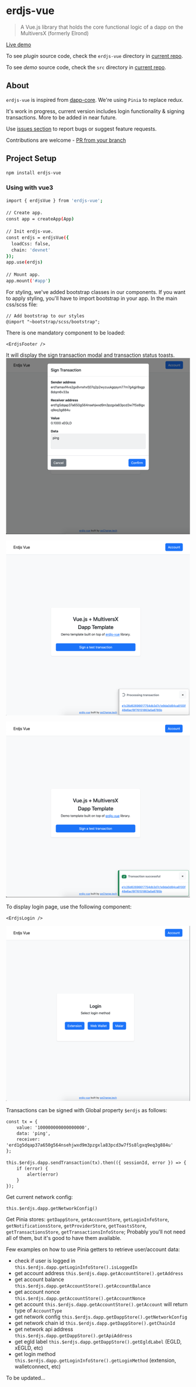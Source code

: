 # erdjs-vue

> A Vue.js library that holds the core functional logic of a dapp on the MultiversX (formerly Elrond)

[Live demo](https://erdjs-vue.gocharge.tech)

To see *plugin* source code, check the `erdjs-vue` directory in [current repo](https://github.com/gochargetech/erdjs-vue/tree/production/erdjs-vue).

To see *demo* source code, check the `src` directory in [current repo](https://github.com/gochargetech/erdjs-vue/tree/production/src).

## About
`erdjs-vue` is inspired from [dapp-core](https://github.com/ElrondNetwork/dapp-core/). 
We're using `Pinia` to replace redux.

It's work in progress, current version includes login functionality & signing transactions. More to be added in near future. 

Use [issues section](https://github.com/gochargetech/erdjs-vue/issues/new) to report bugs or suggest feature requests.

Contributions are welcome - [PR from your branch](https://github.com/gochargetech/erdjs-vue/compare)

## Project Setup

```sh
npm install erdjs-vue
```

### Using with vue3

```sh
import { erdjsVue } from 'erdjs-vue';

// Create app.
const app = createApp(App)

// Init erdjs-vue.
const erdjs = erdjsVue({
  loadCss: false,
  chain: 'devnet'
});
app.use(erdjs)

// Mount app.
app.mount('#app')
```
For styling, we've added bootstrap classes in our components. If you want to apply styling, you'll have to import bootstrap in your app. In the main css/scss file:
```
// Add bootstrap to our styles 
@import "~bootstrap/scss/bootstrap";
```


There is one mandatory component to be loaded:
```
<ErdjsFooter />
```
It will display the sign transaction modal and transaction status toasts.
![Tx Modal](https://github.com/gochargetech/erdjs-vue/blob/production/src/assets/screenshots/modal.png)

![Toast pending tx](https://github.com/gochargetech/erdjs-vue/blob/production/src/assets/screenshots/toast_pending_tx.png)

![Toast successful tx](https://github.com/gochargetech/erdjs-vue/blob/production/src/assets/screenshots/toast_successful_tx.png)


To display login page, use the following component:
```
<ErdjsLogin />
```
![Login page](https://github.com/gochargetech/erdjs-vue/blob/production/src/assets/screenshots/login.png)



Transactions can be signed with Global property `$erdjs` as follows:
```
const tx = {
    value: '100000000000000000',
    data: 'ping',
    receiver: 'erd1g5dqap37a650g564nsehjwxd9m3pzgxla83pcd3w7f5s8lgxq9eq3g884u'
};

this.$erdjs.dapp.sendTransaction(tx).then(({ sessionId, error }) => {
    if (error) { 
        alert(error)
    }
});
```

Get current network config:
```
this.$erdjs.dapp.getNetworkConfig()
```

Get Pinia stores:
`getDappStore`, `getAccountStore`, `getLoginInfoStore`, `getNotificationsStore`, `getProviderStore`, `getToastsStore`, `getTransactionsStore`, `getTransactionsInfoStore`; Probably you'll not need all of them, but it's good to have them available.

Few examples on how to use Pinia getters to retrieve user/account data:
- check if user is logged in `this.$erdjs.dapp.getLoginInfoStore().isLoggedIn`
- get account address `this.$erdjs.dapp.getAccountStore().getAddress`
- get account balance `this.$erdjs.dapp.getAccountStore().getAccountBalance`
- get account nonce `this.$erdjs.dapp.getAccountStore().getAccountNonce`
- get account `this.$erdjs.dapp.getAccountStore().getAccount` will return type of `AccountType`
- get network config `this.$erdjs.dapp.getDappStore().getNetworkConfig`
- get network chain id `this.$erdjs.dapp.getDappStore().getChainId`
- get network api address `this.$erdjs.dapp.getDappStore().getApiAddress`
- get egld label `this.$erdjs.dapp.getDappStore().getEgldLabel`  (EGLD, xEGLD, etc)
- get login method `this.$erdjs.dapp.getLoginInfoStore().getLoginMethod` (extension, walletconnect, etc)


To be updated...
